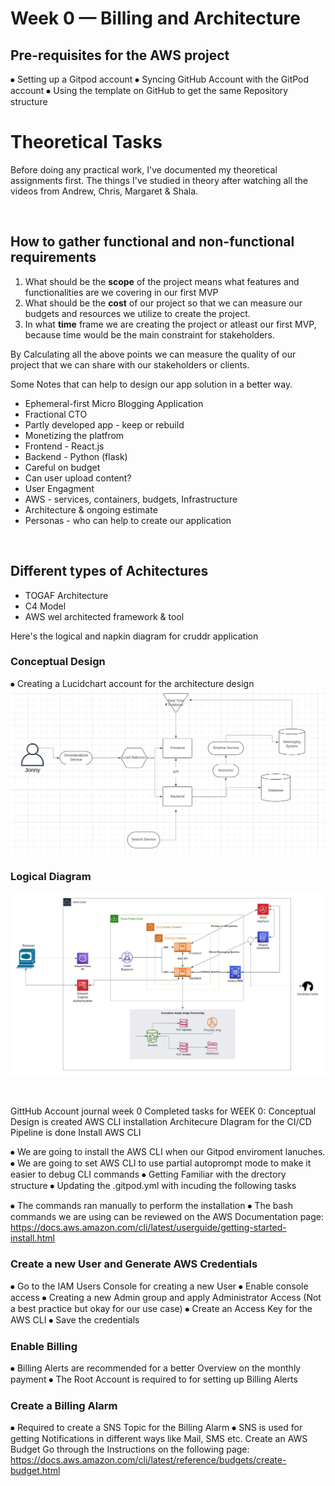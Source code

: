 # Week 0 — Billing and Architecture

## Pre-requisites for the AWS project 
⦁	Setting up a Gitpod account 
⦁	Syncing GitHub Account with the GitPod account
⦁	Using the template on GitHub to get the same Repository structure
# Theoretical Tasks
Before doing any practical work, I've documented my theoretical assignments first. 
The things I've studied in theory after watching all the videos from Andrew, Chris, Margaret & Shala.

<br />

## How to gather functional and non-functional requirements

1. What should be the **scope** of the project means what features and functionalities are we covering in our first MVP
2. What should be the **cost** of our project so that we can measure our budgets and resources we utilize to create the project.
3. In what **time** frame we are creating the project or atleast our first MVP, because time would be the main constraint for stakeholders.

By Calculating all the above points we can measure the quality of our project that we can share with our stakeholders or clients.

Some Notes that can help to design our app solution in a better way.

- Ephemeral-first Micro Blogging Application
- Fractional CTO
- Partly developed app - keep or rebuild
- Monetizing the platfrom
- Frontend - React.js
- Backend - Python  (flask)
- Careful on budget
- Can user upload content?
- User Engagment
- AWS - services, containers, budgets, Infrastructure
- Architecture & ongoing estimate 
- Personas - who can help to create our application

<br />

## Different types of Achitectures

- TOGAF Architecture
- C4 Model
- AWS wel architected framework & tool

Here's the logical and napkin diagram for cruddr application

### Conceptual Design
⦁	Creating a Lucidchart account for the architecture design
![Napkin Diagram](../_docs/assets/napkin_design.png)

### Logical Diagram
![Logical Design](../_docs/assets/logical-diagram.jpeg)


<br />

GittHub Account journal week 0
Completed tasks for WEEK 0:
Conceptual Design is created
AWS CLI installation
Architecure DIagram for the CI/CD Pipeline is done
Install AWS CLI

⦁	We are going to install the AWS CLI when our Gitpod enviroment lanuches.
⦁	We are  going to set AWS CLI to use partial autoprompt mode to make it easier to debug CLI commands
⦁	Getting Familiar with the drectory structure
⦁	Updating the .gitpod.yml with incuding the following tasks
 
⦁	The commands ran manually to perform the installation
⦁	The bash commands we are using can be reviewed on the AWS Documentation page: https://docs.aws.amazon.com/cli/latest/userguide/getting-started-install.html

### Create a new User and Generate AWS Credentials
⦁	Go to the IAM Users Console for creating a  new User
⦁	Enable console access
⦁	Creating a new Admin group and apply Administrator Access (Not a best practice but okay for our use case)
⦁	Create  an Access Key for the AWS CLI
⦁	Save the credentials 

### Enable Billing
⦁	Billing Alerts are recommended for a better Overview on the monthly payment
⦁	The Root Account is required to for setting up Billing Alerts


### Create a Billing Alarm 
⦁	Required to create a SNS Topic for the Billing Alarm
⦁	SNS is used for getting Notifications in different ways like Mail, SMS etc.
Create an AWS Budget 
Go through the Instructions on the following page: https://docs.aws.amazon.com/cli/latest/reference/budgets/create-budget.html


